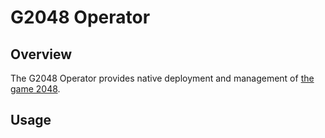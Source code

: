 # G2048 Operator
## Overview

The G2048 Operator provides native deployment and management of
[the game 2048](https://github.com/gabrielecirulli/2048).

## Usage

